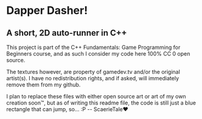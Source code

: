 # Dapper Dasher!
## A short, 2D auto-runner in C++

This project is part of the C++ Fundamentals: Game Programming for Beginners course, and as such I consider my code here 100% CC 0 open source.

The textures however, are property of gamedev.tv and/or the original artist(s).  I have no redistribution rights, and if asked, will immediately remove them from my github.

I plan to replace these files with either open source art or art of my own creation soon™, but as of writing this readme file, the code is still just a blue rectangle that can jump, so... :P
-- ScaerieTale♥